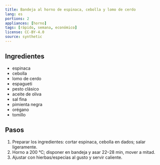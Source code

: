```yaml
---
title: Bandeja al horno de espinaca, cebolla y lomo de cerdo
lang: es
portions: 2
appliances: [horno]
tags: [rápido, semana, económico]
license: CC-BY-4.0
source: synthetic
---
```

## Ingredientes
- espinaca
- cebolla
- lomo de cerdo
- espagueti
- pesto clásico
- aceite de oliva
- sal fina
- pimienta negra
- orégano
- tomillo

## Pasos
1. Preparar los ingredientes: cortar espinaca, cebolla en dados; salar ligeramente.
2. Horno a 200 °C; disponer en bandeja y asar 22–28 min, mover a mitad.
3. Ajustar con hierbas/especias al gusto y servir caliente.
